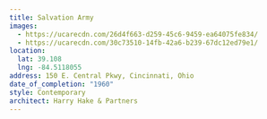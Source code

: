 ```yaml
---
title: Salvation Army
images:
  - https://ucarecdn.com/26d4f663-d259-45c6-9459-ea64075fe834/
  - https://ucarecdn.com/30c73510-14fb-42a6-b239-67dc12ed79e1/
location:
  lat: 39.108
  lng: -84.5118055
address: 150 E. Central Pkwy, Cincinnati, Ohio
date_of_completion: "1960"
style: Contemporary
architect: Harry Hake & Partners
---
```

